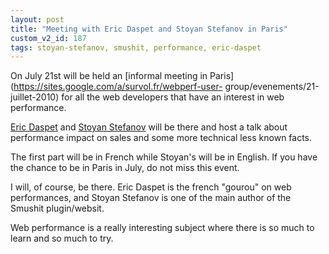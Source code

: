 ```yaml
---
layout: post
title: "Meeting with Eric Daspet and Stoyan Stefanov in Paris"
custom_v2_id: 187
tags: stoyan-stefanov, smushit, performance, eric-daspet
---
```


On July 21st will be held an [informal meeting in
Paris](https://sites.google.com/a/survol.fr/webperf-user-
group/evenements/21-juillet-2010) for all the web developers that have an
interest in web performance.

[Eric Daspet](http://performance.survol.fr/) and [Stoyan
Stefanov](http://www.phpied.com/) will be there and host a talk about
performance impact on sales and some more technical less known facts.

The first part will be in French while Stoyan's will be in English. If you
have the chance to be in Paris in July, do not miss this event.

I will, of course, be there. Eric Daspet is the french "gourou" on web
performances, and Stoyan Stefanov is one of the main author of the Smushit
plugin/websit.

Web performance is a really interesting subject where there is so much to
learn and so much to try.